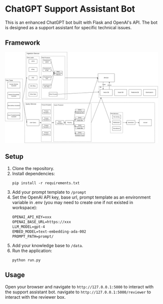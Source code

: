 # ChatGPT Support Assistant Bot

This is an enhanced ChatGPT bot built with Flask and OpenAI's API. The bot is designed as a support assistant for specific technical issues.

## Framework
![framework](./assests/images/framework.png)

## Setup

1. Clone the repository.
2. Install dependencies:
    ```
    pip install -r requirements.txt
    ```
3. Add your prompt template to `/prompt`
3. Set the OpenAI API key, base url, prompt template as an environment variable in .env (you may need to create one if not existed in workspace):
    ```
    OPENAI_API_KEY=xxx
    OPENAI_BASE_URL=https://xxx
    LLM_MODEL=gpt-4
    EMBED_MODEL=text-embedding-ada-002
    PROMPT_PATH=prompt/
    ```
4. Add your knowledge base to `/data`.
5. Run the application:
    ```
    python run.py
    ```

## Usage

Open your browser and navigate to `http://127.0.0.1:5000` to interact with the support assistant bot.
navigate to `http://127.0.0.1:5000/reviewer` to interact with the reviewer box.
